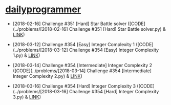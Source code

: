 # [dailyprogrammer](https://www.reddit.com/r/dailyprogrammer/)

  * [2018-02-16] Challenge #351 [Hard] Star Battle solver
([CODE](../problems/[2018-02-16] Challenge #351 [Hard] Star Battle solver.py) &
[LINK](https://www.reddit.com/r/dailyprogrammer/comments/7xyi2w/20180216_challenge_351_hard_star_battle_solver/ "Problem post at reddit"))

  * [2018-03-12] Challenge #354 [Easy] Integer Complexity 1 
([CODE](../problems/[2018-03-12] Challenge #354 [Easy] Integer Complexity 1.py) & [LINK](https://www.reddit.com/r/dailyprogrammer/comments/83uvey/20180312_challenge_354_easy_integer_complexity_1/ "Problem post at reddit"))

  * [2018-03-14] Challenge #354 [Intermediate] Integer Complexity 2
([CODE](../problems/[2018-03-14] Challenge #354 [Intermediate] Integer Complexity 2.py) & [LINK](https://www.reddit.com/r/dailyprogrammer/comments/84f35x/20180314_challenge_354_intermediate_integer/ "Problem post at reddit"))

  * [2018-03-16] Challenge #354 [Hard] Integer Complexity 3
([CODE](../problems/[2018-03-16] Challenge #354 [Hard] Integer Complexity 3.py) & [LINK](https://www.reddit.com/r/dailyprogrammer/comments/84uk5v/20180316_challenge_354_hard_integer_complexity_3/ "Problem post at reddit"))